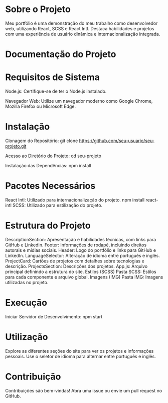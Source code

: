 # Sobre o Projeto

Meu portfólio é uma demonstração do meu trabalho como desenvolvedor web, utilizando React, SCSS e React Intl. Destaca habilidades e projetos com uma experiência de usuário dinâmica e internacionalização integrada.

# Documentação do Projeto

# Requisitos de Sistema
Node.js: Certifique-se de ter o Node.js instalado.

Navegador Web: Utilize um navegador moderno como Google Chrome, Mozilla Firefox ou Microsoft Edge.

# Instalação
Clonagem do Repositório:
git clone https://github.com/seu-usuario/seu-projeto.git

Acesso ao Diretório do Projeto:
cd seu-projeto

Instalação das Dependências:
npm install

# Pacotes Necessários
React Intl: Utilizado para internacionalização do projeto.
npm install react-intl
SCSS: Utilizado para estilização do projeto.

# Estrutura do Projeto
DescriptionSection: Apresentação e habilidades técnicas, com links para GitHub e LinkedIn.
Footer: Informações de rodapé, incluindo direitos autorais e mídias sociais.
Header: Logo do portfólio e links para GitHub e LinkedIn.
LanguageSelector: Alteração de idioma entre português e inglês.
ProjectCard: Cartões de projetos com detalhes sobre tecnologias e descrição.
ProjectsSection: Descrições dos projetos.
App.js: Arquivo principal definindo a estrutura do site.
Estilos (SCSS)
Pasta SCSS: Estilos para cada componente e arquivo global.
Imagens (IMG)
Pasta IMG: Imagens utilizadas no projeto.

# Execução
Iniciar Servidor de Desenvolvimento:
npm start

# Utilização
Explore as diferentes seções do site para ver os projetos e informações pessoais.
Use o seletor de idioma para alternar entre português e inglês.

# Contribuição
Contribuições são bem-vindas! Abra uma issue ou envie um pull request no GitHub.
